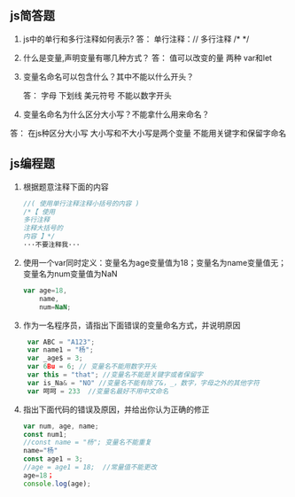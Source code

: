 ## js简答题

1. js中的单行和多行注释如何表示?
   答： 单行注释：//
   多行注释 /*  */

2. 什么是变量,声明变量有哪几种方式？
   答： 值可以改变的量   两种 var和let

3. 变量名命名可以包含什么？其中不能以什么开头？

   答： 字母 下划线  美元符号  不能以数字开头

4. 变量名命名为什么区分大小写？不能拿什么用来命名？

答： 在js种区分大小写   大小写和不大小写是两个变量 不能用关键字和保留字命名


## js编程题

1. 根据题意注释下面的内容

   ```js
   //( 使用单行注释注释小括号的内容 )
   /*【 使用
   多行注释
   注释大括号的
   内容 】*/
   ···不要注释我···
   ```

2. 使用一个var同时定义：变量名为age变量值为18；变量名为name变量值无；变量名为num变量值为NaN

   ```js
   var age=18,
       name,
       num=NaN;
   ```

3. 作为一名程序员，请指出下面错误的变量命名方式，并说明原因

   ```js
    var ABC = "A123";
    var name1 = "杨";
    var _age$ = 3; 
    var 6Bu = 6; // 变量名不能用数字开头
    var this = "that"; //变量名不能是关键字或者保留字
    var is_Na& = "NO" //变量名不能有除了&，_，数字，字母之外的其他字符
    var 呵呵 = 233  //变量名最好不用中文命名
   ```

4. 指出下面代码的错误及原因，并给出你认为正确的修正

   ```js
   var num, age, name;
   const num1;
   //const name = "杨"; 变量名不能重复
   name="杨"
   const age1 = 3;
   //age = age1 = 18;  //常量值不能更改
   age=18；
   console.log(age);
   ```
